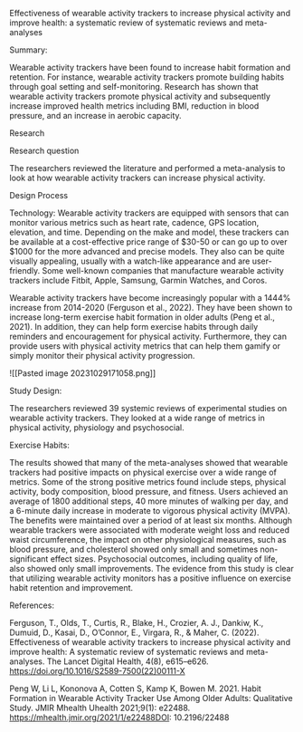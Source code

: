
Effectiveness of wearable activity trackers to increase physical activity and improve health: a systematic review of systematic reviews and meta-analyses

Summary:

Wearable activity trackers have been found to increase habit formation and retention. For instance, wearable activity trackers promote building habits through goal setting and self-monitoring. Research has shown that wearable activity trackers promote physical activity and subsequently increase improved health metrics including BMI, reduction in blood pressure, and an increase in aerobic capacity.

Research

Research question

The researchers reviewed the literature and performed a meta-analysis to look at how wearable activity trackers can increase physical activity. 

  
Design Process

Technology:
Wearable activity trackers are equipped with sensors that can monitor various metrics such as heart rate, cadence, GPS location, elevation, and time. Depending on the make and model, these trackers can be available at a cost-effective price range of $30-50 or can go up to over $1000 for the more advanced and precise models. They also can be quite visually appealing, usually with a watch-like appearance and are user-friendly. Some well-known companies that manufacture wearable activity trackers include Fitbit, Apple, Samsung, Garmin Watches, and Coros.
 
Wearable activity trackers have become increasingly popular with a 1444% increase from 2014-2020 (Ferguson et al., 2022). They have been shown to increase long-term exercise habit formation in older adults (Peng et al., 2021). In addition, they can help form exercise habits through daily reminders and encouragement for physical activity. Furthermore, they can provide users with physical activity metrics that can help them gamify or simply monitor their physical activity progression.  

![[Pasted image 20231029171058.png]]

Study Design:

The researchers reviewed 39 systemic reviews of experimental studies on wearable activity trackers. They looked at a wide range of metrics in physical activity, physiology and psychosocial. 

  
Exercise Habits:

The results showed that many of the meta-analyses showed that wearable trackers had positive impacts on physical exercise over a wide range of metrics. Some of the strong positive metrics found include steps, physical activity, body composition, blood pressure, and fitness. Users achieved an average of 1800 additional steps, 40 more minutes of walking per day, and a 6-minute daily increase in moderate to vigorous physical activity (MVPA). The benefits were maintained over a period of at least six months. Although wearable trackers were associated with moderate weight loss and reduced waist circumference, the impact on other physiological measures, such as blood pressure, and cholesterol showed only small and sometimes non-significant effect sizes. Psychosocial outcomes, including quality of life, also showed only small improvements. The evidence from this study is clear that utilizing wearable activity monitors has a positive influence on exercise habit retention and improvement. 


References:

Ferguson, T., Olds, T., Curtis, R., Blake, H., Crozier, A. J., Dankiw, K., Dumuid, D., Kasai, D., O’Connor, E., Virgara, R., & Maher, C. (2022). Effectiveness of wearable activity trackers to increase physical activity and improve health: A systematic review of systematic reviews and meta-analyses. The Lancet Digital Health, 4(8), e615–e626. https://doi.org/10.1016/S2589-7500(22)00111-X
 
 
Peng W, Li L, Kononova A, Cotten S, Kamp K, Bowen M. 2021. Habit Formation in Wearable Activity Tracker Use Among Older Adults: Qualitative Study. JMIR Mhealth Uhealth 2021;9(1): e22488. https://mhealth.jmir.org/2021/1/e22488DOI: 10.2196/22488












 

